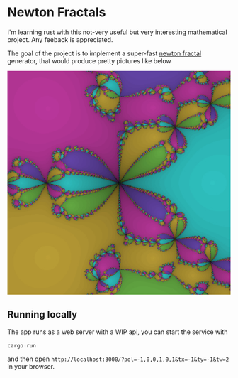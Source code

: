 # Newton Fractals
I'm learning rust with this not-very useful but very interesting mathematical project.
Any feeback is appreciated.

The goal of the project is to implement a super-fast [newton fractal](https://en.wikipedia.org/wiki/Newton_fractal) generator,
that would produce pretty pictures like below

![](example.jpg)

## Running locally

The app runs as a web server with a WIP api, you can start the service with

```
cargo run
```

and then open `http://localhost:3000/?pol=-1,0,0,1,0,1&tx=-1&ty=-1&tw=2` in your browser.